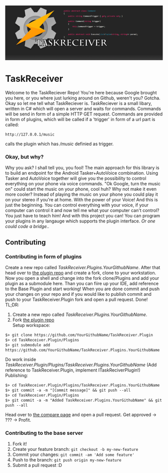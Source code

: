 ![Picture](ressources/header.png?raw=true)
# TaskReceiver
Welcome to the TaskReciever Repo!
You're here because Google brought you here, or you where just lurking around on Github, weren't you? Gotcha. Okay so let me tell what TaskReciever is.
TaskReciever is a small libary, written in C# which will open a server and waits for commands. Commands will be send in form of a simple HTTP GET request. Commands are provided in form of plugins, which will be called if a 'trigger' in form of a url part is called:
```
http://127.0.0.1/music
```
calls the plugin which has _/music_ definied as trigger.
### Okay, but why?
Why you ask? I shall tell you, you fool!
The main approach for this library is to build an endpoint for the Android Tasker+AutoVoice combination. Using Tasker and AutoVoice together will give you the possibility to control everything on your phone via voice commands. "Ok Google, turn the music on" could start the music on your phone, cool huh? Why not make it even more cooler? Instead of playing the music on your phone you could play it on your stereo if you're at home. With the power of your Voice! And this is just the beginning. You can control everything with your voice, if your computer can control it and now tell me what your computer can't control? You just have to teach him! And with this project you can! You can program your plugins in any langauge which supports the plugin interface. _Or one could code a bridge.._  
  
## Contributing
### Contributing in form of plugins
Create a new repo called _TaskReceiver.Plugins.YourGithubName_. After that head over to [the plugin repo](https://github.com/Kimmax/TaskReceiver.Plugin) and create a fork, clone to your workstation.
Now you open a shell and change into the fork clone/Plugins and add your plugin as a submodule here. Than you can fiire up your IDE, add reference to the Base Plugin and start working! When you are done commit and push your changes on your repo and if you would like to publish commit and push to your TaskReceiver.Plugin fork and open a pull request. Done!  
TL;DR:  
1. Create a new repo called _TaskReceiver.Plugins.YourGithubName_.  
2. Fork [the plugin repo](https://github.com/Kimmax/TaskReceiver.Plugin)  
Setup workspace:  
```
$> git clone https://github.com/YourGithubName/TaskReceiver.Plugin
$> cd TaskReceiver.Plugin/Plugins
$> git submodule add https://github.com/YourGithubName/TaskReceiver.Plugins.YourGithubName
```  
Do work inside _TaskReceiver.Plugin/Plugins/TaskReceiver.Plugins.YourGithubName_ (Add reference to TaskReceiver.Plugin, implement ITaskReciverPlugin!)  
Publishing:  
```
$> cd TaskReceiver.Plugin/Plugins/TaskReceiver.Plugins.YourGithubName
$> git commit -a -m "[Commit message]" && git push --all
$> cd TaskReceiver.Plugin/Plugins
$> git commit -a -m "Added TaskReceiver.Plugins.YourGithubName" && git push --all
```
Head over to [the compare page](https://github.com/Kimmax/TaskReceiver.Plugin/compare) and open a pull request.
Get approved → ??? → Profit.

### Contributing to the base server
1. Fork it!
2. Create your feature branch: `git checkout -b my-new-feature`
3. Commit your changes: `git commit -am 'Add some feature'`
4. Push to the branch: `git push origin my-new-feature`
5. Submit a pull request :D

